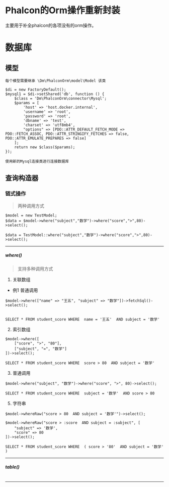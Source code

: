 # Phalcon的Orm操作重新封装

主要用于补全phalcon的各项没有的orm操作。

# 数据库
## 模型

```
每个模型需要继承 \Dm\PhalconOrm\model\Model 该类

$di = new FactoryDefault();  
$mysql1 = $di->setShared('db', function () {  
    $class = 'Dm\PhalconOrm\connector\Mysql';  
    $params = [  
        'host' => 'host.docker.internal',  
        'username' => 'root',  
        'password' => 'root',  
        'dbname' => 'test',  
        'charset' => 'utf8mb4',  
        "options" => [PDO::ATTR_DEFAULT_FETCH_MODE => PDO::FETCH_ASSOC, PDO::ATTR_STRINGIFY_FETCHES => false, PDO::ATTR_EMULATE_PREPARES => false]  
    ];  
    return new $class($params);  
});

使用新的Mysql连接类进行连接数据库
```

## 查询构造器
### 链式操作

> 两种调用方式

```
$model = new TestModel;  
$data = $model->where("subject","数学")->where("score",">",80)->select();  
```

```
$data = TestModel::where("subject","数学")->where("score",">",80)->select();
```

----
##### where()

> 支持多种调用方式

1. 关联数组

- 例1 普通调用
```
$model->where(["name" => "王五", "subject" => "数学"])->fetchSql()->select();


SELECT * FROM student_score WHERE  name = '王五'  AND subject = '数学'
```

2. 索引数组

```
$model->where([  
    ["score", ">", "80"],  
    ["subject", "=", "数学"]  
])->select();

SELECT * FROM student_score WHERE  score > 80  AND subject = '数学'
```

3. 普通调用

```
$model->where("subject", "数学")->where("score", ">", 80)->select();

SELECT * FROM student_score WHERE  subject = '数学'  AND score > 80
```

5. 字符串

```
$model->whereRaw("score > 80  AND subject = '数学'")->select();

$model->whereRaw("score > :score  AND subject = :subject", [  
    "subject" => '数学',  
    "score" => 80  
])->select();

SELECT * FROM student_score WHERE  ( score > '80'  AND subject = '数学' )

```

---

##### table()

```

```

----


